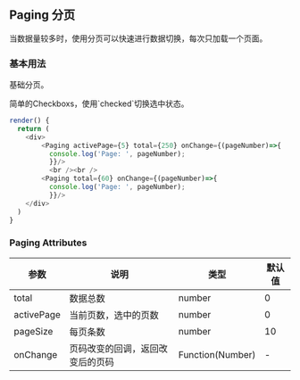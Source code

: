 ## Paging 分页

当数据量较多时，使用分页可以快速进行数据切换，每次只加载一个页面。

### 基本用法

基础分页。

<!--DemoStart--> 简单的Checkboxs，使用`checked`切换选中状态。
```js
render() {
  return (
    <div>
        <Paging activePage={5} total={250} onChange={(pageNumber)=>{
          console.log('Page: ', pageNumber);
          }}/>
          <br /><br />
        <Paging total={60} onChange={(pageNumber)=>{
          console.log('Page: ', pageNumber);
          }}/>
    </div>
  )
}
```
<!--End-->

### Paging Attributes

| 参数 | 说明 | 类型 | 默认值 |
|------ |-------- |---------- |-------- |
| total | 数据总数 | number | 0 |
| activePage | 当前页数，选中的页数 | number | 0 |
| pageSize | 每页条数 | number | 10 |
| onChange | 页码改变的回调，返回改变后的页码 | Function(Number) | - |